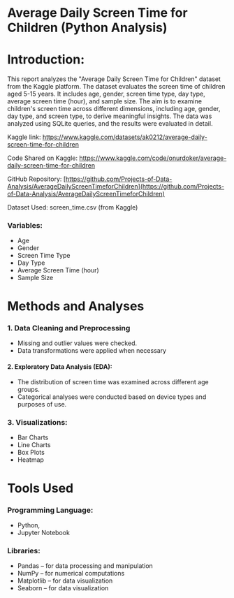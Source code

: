   # Average Daily Screen Time for Children (Python Analysis)

 # Introduction:
  This report analyzes the "Average Daily Screen Time for Children" dataset from the Kaggle platform. The dataset evaluates the screen time of children aged 5-15 years. It includes age, gender, screen time type, day type, average screen time (hour), and sample size. The aim is to examine children's screen time across different dimensions, including age, gender, day type, and screen type, to derive meaningful insights. The data was analyzed using SQLite queries, and the results were evaluated in detail.

  Kaggle link: https://www.kaggle.com/datasets/ak0212/average-daily-screen-time-for-children
  
  Code Shared on Kaggle: https://www.kaggle.com/code/onurdoker/average-daily-screen-time-for-children
  
  GitHub Repository: [https://github.com/Projects-of-Data-Analysis/AverageDailyScreenTimeforChildren](https://github.com/Projects-of-Data-Analysis/AverageDailyScreenTimeforChildren)

  Dataset Used: screen_time.csv (from Kaggle)

  ### Variables:
  - Age
  - Gender
  - Screen Time Type
  - Day Type
  - Average Screen Time (hour)
  - Sample Size

  # Methods and Analyses

  ### 1. Data Cleaning and Preprocessing
  - Missing and outlier values were checked.
  - Data transformations were applied when necessary
	
 #### 2.	Exploratory Data Analysis (EDA):
  - The distribution of screen time was examined across different age groups.
  - Categorical analyses were conducted based on device types and purposes of use.
	
 ### 3.	Visualizations:
 - Bar Charts 
 - Line Charts
 - Box Plots
 - Heatmap 
  
  # Tools Used
  ### Programming Language: 
  - Python,
  - Jupyter Notebook
  
  ### Libraries:
  -	Pandas – for data processing and manipulation
  -	NumPy – for numerical computations
  -	Matplotlib – for data visualization
  -	Seaborn – for data visualization

  

  
